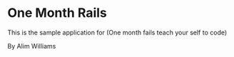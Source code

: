 # One Month Rails 
This is the sample application for 
(One month fails teach your self to code)

By Alim Williams 